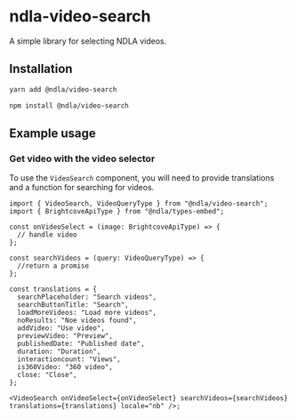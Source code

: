 # ndla-video-search

A simple library for selecting NDLA videos.

## Installation

```sh
yarn add @ndla/video-search
```

```sh
npm install @ndla/video-search
```

## Example usage

### Get video with the video selector

To use the `VideoSearch` component, you will need to provide translations and a function for searching for videos.

```tsx
import { VideoSearch, VideoQueryType } from "@ndla/video-search";
import { BrightcoveApiType } from "@ndla/types-embed";

const onVideoSelect = (image: BrightcoveApiType) => {
  // handle video
};

const searchVideos = (query: VideoQueryType) => {
  //return a promise
};

const translations = {
  searchPlaceholder: "Search videos",
  searchButtonTitle: "Search",
  loadMoreVideos: "Load more videos",
  noResults: "Noe videos found",
  addVideo: "Use video",
  previewVideo: "Preview",
  publishedDate: "Published date",
  duration: "Duration",
  interactioncount: "Views",
  is360Video: "360 video",
  close: "Close",
};

<VideoSearch onVideoSelect={onVideoSelect} searchVideos={searchVideos} translations={translations} locale="nb" />;
```
